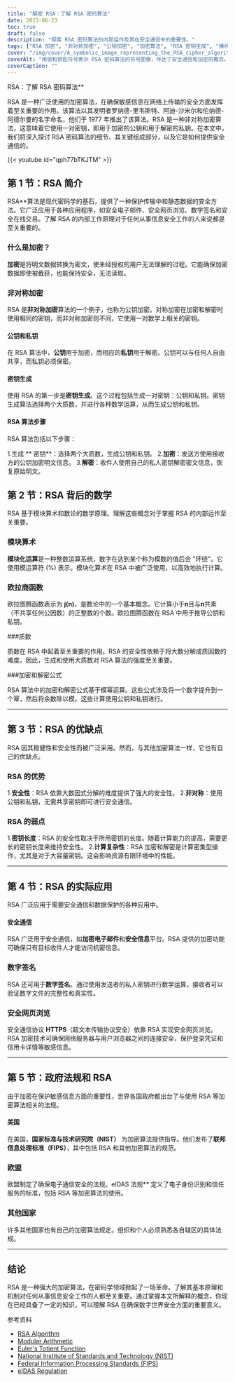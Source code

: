 ```yaml
---
title: "解密 RSA：了解 RSA 密码算法"
date: 2023-06-23
toc: true
draft: false
description: "探索 RSA 密码算法的内部运作及其在安全通信中的重要性。"
tags: ["RSA 加密", "非对称加密", "公钥加密", "加密算法", "RSA 密钥生成", "模块算术", "欧拉图腾函数", "质数", "模块指数化", "密码", "明文", "RSA 安全", "安全通信", "数字签名", "安全浏览网页", "政府关于登记册系统管理的规定", "NIST 有关 RSA 的指导方针", "eIDAS 法规", "加密标准", "数据保护", "加密", "信息安全", "安全信息传递", "加密电子邮件", "HTTPS", "安全通信中的 RSA", "数字签名中的 RSA", "登记册系统管理人的优势", "登记册系统管理人的弱点", "RSA 的计算复杂度", "RSA 中的密钥长度"]
cover: "/img/cover/A_symbolic_image_representing_the_RSA_cipher_algorithm.png"
coverAlt: "用锁和钥匙符号表示 RSA 密码算法的符号图像，传达了安全通信和加密的概念。"
coverCaption: ""
---
```

RSA：了解 RSA 密码算法**

RSA 是一种广泛使用的加密算法，在确保敏感信息在网络上传输的安全方面发挥着至关重要的作用。该算法以其发明者罗纳德-里韦斯特、阿迪-沙米尔和伦纳德-阿德尔曼的名字命名，他们于 1977 年推出了该算法。RSA 是一种非对称加密算法，这意味着它使用一对密钥，即用于加密的公钥和用于解密的私钥。在本文中，我们将深入探讨 RSA 密码算法的细节、其关键组成部分，以及它是如何提供安全通信的。

{{< youtube id="qph77bTKJTM" >}}

## 第 1 节：RSA 简介

RSA**算法是现代密码学的基石，提供了一种保护传输中和静态数据的安全方法。它广泛应用于各种应用程序，如安全电子邮件、安全网页浏览、数字签名和安全在线交易。了解 RSA 的内部工作原理对于任何从事信息安全工作的人来说都是至关重要的。

### 什么是加密？

**加密**是将明文数据转换为密文，使未经授权的用户无法理解的过程。它能确保加密数据即使被截获，也能保持安全，无法读取。

### 非对称加密

RSA 是**非对称加密**算法的一个例子，也称为公钥加密。对称加密在加密和解密时使用相同的密钥，而非对称加密则不同，它使用一对数学上相关的密钥。

#### 公钥和私钥

在 RSA 算法中，**公钥**用于加密，而相应的**私钥**用于解密。公钥可以与任何人自由共享，而私钥必须保密。

#### 密钥生成

使用 RSA 的第一步是**密钥生成**。这个过程包括生成一对密钥：公钥和私钥。密钥生成算法选择两个大质数，并进行各种数学运算，从而生成公钥和私钥。

#### RSA 算法步骤

RSA 算法包括以下步骤：

1.生成 ** 密钥**：选择两个大质数，生成公钥和私钥。
2.**加密**：发送方使用接收方的公钥加密明文信息。
3.**解密**：收件人使用自己的私人密钥解密密文信息，恢复原始明文。

## 第 2 节：RSA 背后的数学

RSA 基于模块算术和数论的数学原理。理解这些概念对于掌握 RSA 的内部运作至关重要。

### 模块算术

**模块化运算**是一种整数运算系统，数字在达到某个称为模数的值后会 "环绕"。它使用模运算符 (%) 表示。模块化算术在 RSA 中被广泛使用，以高效地执行计算。

### 欧拉商函数

欧拉图腾函数表示为 **j(n)**，是数论中的一个基本概念。它计算小于**n**且与**n**共素（不共享任何公因数）的正整数的个数。欧拉图腾函数在 RSA 中用于推导公钥和私钥。

###质数

质数在 RSA 中起着至关重要的作用。RSA 的安全性依赖于将大数分解成质因数的难度。因此，生成和使用大质数对 RSA 算法的强度至关重要。

###加密和解密公式

RSA 算法中的加密和解密公式基于模幂运算。这些公式涉及将一个数字提升到一个幂，然后将余数除以模。这些计算使用公钥和私钥进行。

______

## 第 3 节：RSA 的优缺点

RSA 因其稳健性和安全性而被广泛采用。然而，与其他加密算法一样，它也有自己的优缺点。

### RSA 的优势

1.**安全性**：RSA 依靠大数因式分解的难度提供了强大的安全性。
2.**非对称**：使用公钥和私钥，无需共享密钥即可进行安全通信。

### RSA 的弱点

1.**密钥长度**：RSA 的安全性取决于所用密钥的长度。随着计算能力的提高，需要更长的密钥长度来维持安全性。
2.**计算复杂性**：RSA 加密和解密是计算密集型操作，尤其是对于大容量密钥。这会影响资源有限环境中的性能。

______

## 第 4 节：RSA 的实际应用

RSA 广泛应用于需要安全通信和数据保护的各种应用中。

#### 安全通信

RSA 广泛用于安全通信，如**加密电子邮件**和**安全信息**平台。RSA 提供的加密功能可确保只有目标收件人才能访问机密信息。

### 数字签名

RSA 还可用于**数字签名**。通过使用发送者的私人密钥进行数学运算，接收者可以验证数字文件的完整性和真实性。

### 安全网页浏览

安全通信协议 **HTTPS**（超文本传输协议安全）依靠 RSA 实现安全网页浏览。RSA 加密技术可确保网络服务器与用户浏览器之间的连接安全，保护登录凭证和信用卡详情等敏感信息。

______

## 第 5 节：政府法规和 RSA

由于加密在保护敏感信息方面的重要性，世界各国政府都出台了与使用 RSA 等加密算法相关的法规。

#### 美国

在美国，**国家标准与技术研究院（NIST）** 为加密算法提供指导。他们发布了**联邦信息处理标准（FIPS）**，其中包括 RSA 和其他加密算法的规范。

### 欧盟

欧盟制定了确保电子通信安全的法规。eIDAS 法规** 定义了电子身份识别和信任服务的标准，包括 RSA 等加密算法的使用。

### 其他国家

许多其他国家也有自己的加密算法规定。组织和个人必须熟悉各自辖区的具体法规。

______

## 结论

RSA 是一种强大的加密算法，在密码学领域掀起了一场革命。了解其基本原理和机制对任何从事信息安全工作的人都至关重要。通过掌握本文所解释的概念，你现在已经具备了一定的知识，可以理解 RSA 在确保数字世界安全方面的重要意义。

参考资料
- [RSA Algorithm](https://en.wikipedia.org/wiki/RSA_(cryptosystem))
- [Modular Arithmetic](https://en.wikipedia.org/wiki/Modular_arithmetic)
- [Euler's Totient Function](https://en.wikipedia.org/wiki/Euler%27s_totient_function)
- [National Institute of Standards and Technology (NIST)](https://www.nist.gov/)
- [Federal Information Processing Standards (FIPS)](https://www.nist.gov/federal-information-processing-standards-fips)
- [eIDAS Regulation](https://ec.europa.eu/digital-single-market/en/trust-services-and-eid)
